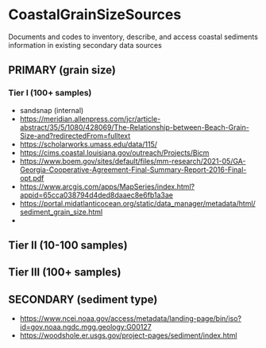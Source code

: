 # CoastalGrainSizeSources
Documents and codes to inventory, describe, and access coastal sediments information in existing secondary data sources

## PRIMARY (grain size)

### Tier I (100+ samples)
* sandsnap (internal)
* https://meridian.allenpress.com/jcr/article-abstract/35/5/1080/428069/The-Relationship-between-Beach-Grain-Size-and?redirectedFrom=fulltext
* https://scholarworks.umass.edu/data/115/
* https://cims.coastal.louisiana.gov/outreach/Projects/Bicm
* https://www.boem.gov/sites/default/files/mm-research/2021-05/GA-Georgia-Cooperative-Agreement-Final-Summary-Report-2016-Final-opt.pdf
* https://www.arcgis.com/apps/MapSeries/index.html?appid=65cca038794d4ded8daaec8e6fb1a3ae
* https://portal.midatlanticocean.org/static/data_manager/metadata/html/sediment_grain_size.html 
* 

## Tier II (10-100 samples)

## Tier III (100+ samples)


## SECONDARY (sediment type)

* https://www.ncei.noaa.gov/access/metadata/landing-page/bin/iso?id=gov.noaa.ngdc.mgg.geology:G00127
* https://woodshole.er.usgs.gov/project-pages/sediment/index.html



